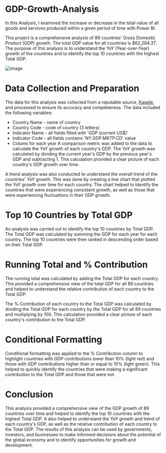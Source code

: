 # GDP-Growth-Analysis
In this Analysis, I examined the increase or decrease in the total value of all goods and services produced within a given period of time with Power BI.

This project is a comprehensive analysis of 89 countries' Gross Domestic Product (GDP) growth. The total GDP value for all countries is $62,264.3T. The purpose of this analysis is to understand the YoY (Year-over-Year) growth of the countries and to identify the top 10 countries with the highest Total GDP.

![image](https://user-images.githubusercontent.com/124893685/218312714-f1658084-cbc9-495e-916b-9f2dd0e6507a.png)

# Data Collection and Preparation
The data for this analysis was collected from a reputable source, [Kaggle](https://www.kaggle.com/datasets/zackerym/gdp-annual-growth-for-each-country-1960-2020), and processed to ensure its accuracy and completeness. The data included the following variables:

- Country Name - name of country
- Country Code - code of country (3 letters)
- Indicator Name - all fields filled with 'GDP (current US$)'
- Indicator Code - all fields contains 'NY.GDP.MKTP.CD' value
- Colums for each year
A comparison metric was added to the data to calculate the YoY growth of each country's GDP. The YoY growth was calculated by dividing the current year's GDP by the previous year's GDP and subtracting 1. This calculation provided a clear picture of each country's GDP growth over time.

A trend analysis was also conducted to understand the overall trend of the countries' YoY growth. This was done by creating a line chart that plotted the YoY growth over time for each country. The chart helped to identify the countries that were experiencing consistent growth, as well as those that were experiencing fluctuations in their GDP growth.

# Top 10 Countries by Total GDP
An analysis was carried out to identify the top 10 countries by Total GDP. The Total GDP was calculated by summing the GDP for each year for each country. The top 10 countries were then ranked in descending order based on their Total GDP.

# Running Total and % Contribution
The running total was calculated by adding the Total GDP for each country. This provided a comprehensive view of the total GDP for all 89 countries and helped to understand the relative contribution of each country to the Total GDP.

The % Contribution of each country to the Total GDP was calculated by dividing the Total GDP for each country by the Total GDP for all 89 countries and multiplying by 100. This calculation provided a clear picture of each country's contribution to the Total GDP.

# Conditional Formatting
Conditional formatting was applied to the % Contribution column to highlight countries with GDP contributions lower than 10% (light red) and those with GDP contributions higher than or equal to 10% (light green). This helped to quickly identify the countries that were making a significant contribution to the Total GDP and those that were not.

# Conclusion
This analysis provided a comprehensive view of the GDP growth of 89 countries over time and helped to identify the top 10 countries with the highest Total GDP. It also helped to understand the YoY growth and trend of each country's GDP, as well as the relative contribution of each country to the Total GDP. The results of this analysis can be used by governments, investors, and businesses to make informed decisions about the potential of the global economy and to identify opportunities for growth and development.
